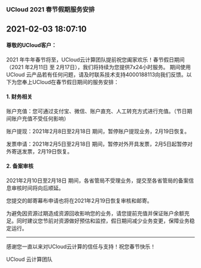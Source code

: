

### UCloud 2021 春节假期服务安排

2021-02-03 18:07:10
-------
#### 尊敬的UCloud客户：

2021 年牛年春节将至，UCloud云计算团队提前祝您阖家欢乐！春节假日期间（2021 年2月11日 至 2月17日），我们将持续为您提供7x24小时服务。
期间使用UCloud 云产品若有任何问题，请及时联系技术支持4000188113向我们反馈。以下为您奉上UCloud在春节假日期间的服务安排：

#### 1. 财务相关

账户充值：您可通过支付宝、微信、账户直充、人工转充方式进行充值。（节日期间账户充值不受任何影响）

账户提现：2021年2月8日至2月18日 期间，暂停账户提现业务，2月19日恢复。

发票申请：2021年2月5日至2月18日 期间，暂停对外开具发票，2月5日起暂停对外寄送发票，2月19日恢复。

#### 2. 备案审核

2021年2月10日至2月18日 期间，各省管局不受理业务，提交至各省管局的备案信息审核时间将向后顺延。

您提交的邮寄幕布申请也将在2021年2月19日恢复审核和邮寄。

为避免因资源过期造成资源回收影响您的业务，请您提前充值并保证账户余额充足。同时建议您节前对资源做好预估和监控，假日期间减少业务变更，保障业务稳定运行。

------
感谢您一直以来对UCloud云计算的信任与支持！祝您春节快乐！

UCloud 云计算团队


 
